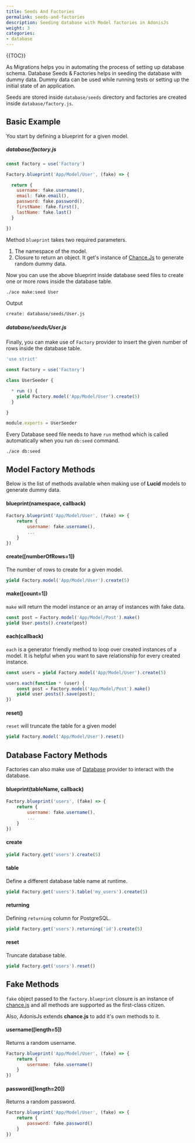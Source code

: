 ```yaml
---
title: Seeds And Factories
permalink: seeds-and-factories
description: Seeding database with Model factories in AdonisJs
weight: 3
categories:
- database
---
```


{{TOC}}

As Migrations helps you in automating the process of setting up database schema. Database Seeds & Factories helps in seeding the database with dummy data. Dummy data can be used while running tests or setting up the initial state of an application.

Seeds are stored inside `database/seeds` directory and factories are created inside `database/factory.js`.

## Basic Example

You start by defining a blueprint for a given model.

##### database/factory.js
```javascript
const Factory = use('Factory')

Factory.blueprint('App/Model/User', (fake) => {

  return {
    username: fake.username(),
    email: fake.email(),
    password: fake.password(),
    firstName: fake.first(),
    lastName: fake.last()
  }

})
```

Method `blueprint` takes two required parameters.

1. The namespace of the model.
2. Closure to return an object. It get's instance of [Chance.Js](http://chancejs.com) to generate random dummy data.

Now you can use the above blueprint inside database seed files to create one or more rows inside the database table.

```bash
./ace make:seed User
```

Output

```bash
create: database/seeds/User.js
```

##### database/seeds/User.js

Finally, you can make use of `Factory` provider to insert the given number of rows inside the database table.

```javascript
'use strict'

const Factory = use('Factory')

class UserSeeder {

  * run () {
    yield Factory.model('App/Model/User').create(5)
  }

}

module.exports = UserSeeder
```

Every Database seed file needs to have `run` method which is called automatically when you run `db:seed` command.

```
./ace db:seed
```

## Model Factory Methods

Below is the list of methods available when making use of **Lucid** models to generate dummy data.

#### blueprint(namespace, callback)

```javascript
Factory.blueprint('App/Model/User', (fake) => {
    return {
        username: fake.username(),
        ...
    }
})
```


#### create([numberOfRows=1])

The number of rows to create for a given model.

```javascript
yield Factory.model('App/Model/User').create(5)
```

#### make([count=1])

`make` will return the model instance or an array of instances with fake data.

```javascript
const post = Factory.model('App/Model/Post').make()
yield User.posts().create(post)
```

#### each(callback)

`each` is a generator friendly method to loop over created instances of a model. It is helpful when you want to save relationship for every created instance.

```javascript
const users = yield Factory.model('App/Model/User').create(5)

users.each(function * (user) {
    const post = Factory.model('App/Model/Post').make()
    yield user.posts().save(post);
})
```

#### reset()

`reset` will truncate the table for a given model

```javascript
yield Factory.model('App/Model/User').reset()
```

## Database Factory Methods

Factories can also make use of [Database](database-setup) provider to interact with the database.

#### blueprint(tableName, callback)

```javascript
Factory.blueprint('users', (fake) => {
    return {
        username: fake.username(),
        ...
    }
})
```

#### create

```javascript
yield Factory.get('users').create(5)
```

#### table

Define a different database table name at runtime.

```javascript
yield Factory.get('users').table('my_users').create(5)
```

#### returning

Defining `returning` column for PostgreSQL.

```javascript
yield Factory.get('users').returning('id').create(5)
```

#### reset

Truncate database table.

```javascript
yield Factory.get('users').reset()
```

## Fake Methods

`fake` object passed to the `factory.blueprint` closure is an instance of [chance.js](http://chancejs.com/) and all methods are supported as the first-class citizen.

Also, AdonisJs extends **chance.js** to add it's own methods to it.

#### username([length=5])

Returns a random username.

```javascript
Factory.blueprint('App/Model/User', (fake) => {
    return {
        username: fake.username()
    }
})
```

#### password([length=20])

Returns a random password.

```javascript
Factory.blueprint('App/Model/User', (fake) => {
    return {
        password: fake.password()
    }
})
```
